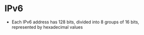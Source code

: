# IPv6

* Each IPv6 address has 128 bits, divided into 8 groups of 16 bits, represented by hexadecimal values
